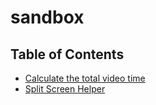 # sandbox

## Table of Contents

- [Calculate the total video time](video-total.html)
- [Split Screen Helper](split-screen.html)

